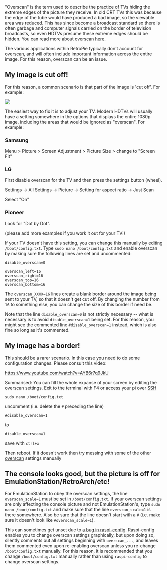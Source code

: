 "Overscan" is the term used to describe the practice of TVs hiding the extreme edges of the picture they receive. In old CRT TVs this was because the edge of the tube would have produced a bad image, so the viewable area was reduced. This has since become a broadcast standard so there is often garbage and computer signals carried on the border of television broadcasts, so even HDTVs presume these extreme edges should be hidden. You can read more about overscan [here](https://www.engadget.com/2010/05/27/hd-101-overscan-and-why-all-tvs-do-it/).

The various applications within RetroPie typically don't account for overscan, and will often include important information across the entire image. For this reason, overscan can be an issue.

## My image is cut off!

For this reason, a common scenario is that part of the image is 'cut off'. For example:

![](https://retropie.org.uk/forum/uploads/files/1486482968213-upload-fc5e98db-7e40-4375-8033-9ca4afeed159.png)

The easiest way to fix it is to adjust your TV. Modern HDTVs will usually have a setting somewhere in the options that displays the entire 1080p image, including the areas that would be ignored as "overscan". For example:
### Samsung
Menu > Picture > Screen Adjustment > Picture Size > change to "Screen Fit"

### LG

First disable overscan for the TV and then press the settings button (wheel).

Settings -> All Settings -> Picture -> Setting for aspect ratio -> Just Scan

Select "On"

### Pioneer
Look for "Dot by Dot". 

(please add more examples if you work it out for your TV!)


If your TV doesn't have this setting, you can change this manually by editing `/boot/config.txt`. Type `sudo nano /boot/config.txt` and enable overscan by making sure the following lines are set and uncommented:

```
disable_overscan=0

overscan_left=16
overscan_right=16
overscan_top=16
overscan_bottom=16
```

The `overscan_XXXX=16` lines create a blank border around the image being sent to your TV, so that it doesn't get cut off. By changing the number from `16` to something else, you can change the size of this border if need be.

Note that the line `disable_overscan=0` is not strictly necessary -- what is necessary is to avoid `disable_overscan=1` being set. For this reason, you might see the commented line `#disable_overscan=1` instead, which is also fine so long as it's commented.

## My image has a border!

This should be a rarer scenario. In this case you need to do some configuration changes. Please consult this video:

https://www.youtube.com/watch?v=AYB6r7q9JkU

Summarised: You can fill the whole expanse of your screen by editing the overscan settings. Exit to the terminal with F4 or access your pi over [SSH](ssh)
```
sudo nano /boot/config.txt
```
uncomment (i.e. delete the `#` preceding the line) 
```
#disable_overscan=1
```
to
```
disable_overscan=1
```
save with `ctrl+x` 

Then reboot. If it doesn't work then try messing with some of the other [overscan](http://elinux.org/R-Pi_Troubleshooting#Big_black_borders_around_small_image_on_HD_monitors) settings manually 

## The console looks good, but the picture is off for EmulationStation/RetroArch/etc!

For EmulationStation to obey the overscan settings, the line `overscan_scale=1` must be set in `/boot/config.txt`. If your overscan settings are only affecting the console picture and not EmulationStation's, type `sudo nano /boot/config.txt` and make sure that the line `overscan_scale=1` is there somewhere. Also be sure that the line doesn't start with a `#` (i.e. make sure it doesn't look like `#overscan_scale=1`).

This can sometimes get unset due to [a bug in raspi-config](https://github.com/asb/raspi-config/issues/73). Raspi-config enables you to change overscan settings graphically, but upon doing so, silently comments out all settings beginning with `overscan_...`, and leaves them commented even upon re-enabling overscan unless you re-change `/boot/config.txt` manually. For this reason, it is recommended that you change `/boot/config.txt` manually rather than using `raspi-config` to change overscan settings.